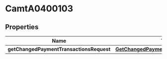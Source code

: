 
# CamtA0400103

## Properties
Name | Type | Description | Notes
------------ | ------------- | ------------- | -------------
**getChangedPaymentTransactionsRequest** | [**GetChangedPaymentTransactionsRequest**](GetChangedPaymentTransactionsRequest.md) |  |  [optional]



